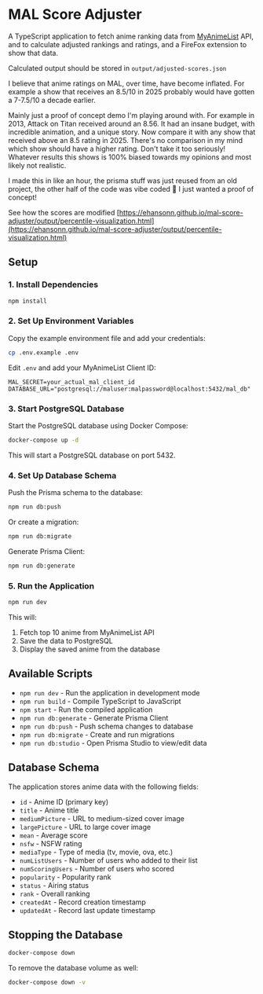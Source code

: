 # MAL Score Adjuster

A TypeScript application to fetch anime ranking data from [MyAnimeList](https://myanimelist.net/) API, and to calculate adjusted rankings and ratings, and a FireFox extension to show that data.

Calculated output should be stored in `output/adjusted-scores.json`


I believe that anime ratings on MAL, over time, have become inflated. For example a show that receives an 8.5/10 in 2025 probably would have gotten a 7-7.5/10 a decade earlier.

Mainly just a proof of concept demo I'm playing around with. For example in 2013, Attack on Titan received around an 8.56. It had an insane budget, with incredible animation, and a unique story. Now compare it with any show that received above an 8.5 rating in 2025. There's no comparison in my mind which show should have a higher rating. Don't take it too seriously! Whatever results this shows is 100% biased towards my opinions and most likely not realistic.



I made this in like an hour, the prisma stuff was just reused from an old project, the other half of the code was vibe coded 🤦 I just wanted a proof of concept!



See how the scores are modified [https://ehansonn.github.io/mal-score-adjuster/output/percentile-visualization.html](https://ehansonn.github.io/mal-score-adjuster/output/percentile-visualization.html)


## Setup

### 1. Install Dependencies

```bash
npm install
```

### 2. Set Up Environment Variables

Copy the example environment file and add your credentials:

```bash
cp .env.example .env
```

Edit `.env` and add your MyAnimeList Client ID:

```
MAL_SECRET=your_actual_mal_client_id
DATABASE_URL="postgresql://maluser:malpassword@localhost:5432/mal_db"
```

### 3. Start PostgreSQL Database

Start the PostgreSQL database using Docker Compose:

```bash
docker-compose up -d
```

This will start a PostgreSQL database on port 5432.

### 4. Set Up Database Schema

Push the Prisma schema to the database:

```bash
npm run db:push
```

Or create a migration:

```bash
npm run db:migrate
```

Generate Prisma Client:

```bash
npm run db:generate
```

### 5. Run the Application

```bash
npm run dev
```

This will:
1. Fetch top 10 anime from MyAnimeList API
2. Save the data to PostgreSQL
3. Display the saved anime from the database

## Available Scripts

- `npm run dev` - Run the application in development mode
- `npm run build` - Compile TypeScript to JavaScript
- `npm start` - Run the compiled application
- `npm run db:generate` - Generate Prisma Client
- `npm run db:push` - Push schema changes to database
- `npm run db:migrate` - Create and run migrations
- `npm run db:studio` - Open Prisma Studio to view/edit data

## Database Schema

The application stores anime data with the following fields:

- `id` - Anime ID (primary key)
- `title` - Anime title
- `mediumPicture` - URL to medium-sized cover image
- `largePicture` - URL to large cover image
- `mean` - Average score
- `nsfw` - NSFW rating
- `mediaType` - Type of media (tv, movie, ova, etc.)
- `numListUsers` - Number of users who added to their list
- `numScoringUsers` - Number of users who scored
- `popularity` - Popularity rank
- `status` - Airing status
- `rank` - Overall ranking
- `createdAt` - Record creation timestamp
- `updatedAt` - Record last update timestamp

## Stopping the Database

```bash
docker-compose down
```

To remove the database volume as well:

```bash
docker-compose down -v
```
